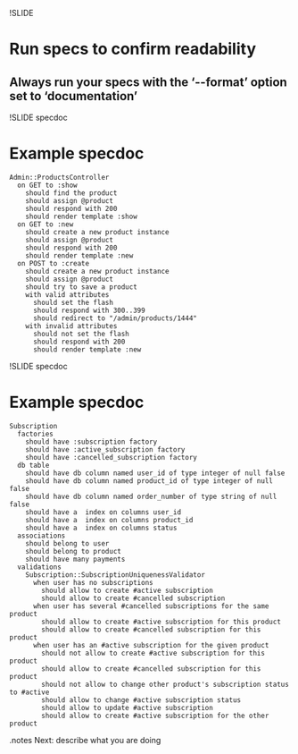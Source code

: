 !SLIDE
# Run specs to confirm readability

## Always run your specs with the ‘--format’ option set to ‘documentation’

!SLIDE specdoc
# Example specdoc

    Admin::ProductsController
      on GET to :show
        should find the product
        should assign @product
        should respond with 200
        should render template :show
      on GET to :new
        should create a new product instance
        should assign @product
        should respond with 200
        should render template :new
      on POST to :create
        should create a new product instance
        should assign @product
        should try to save a product
        with valid attributes
          should set the flash
          should respond with 300..399
          should redirect to "/admin/products/1444"
        with invalid attributes
          should not set the flash
          should respond with 200
          should render template :new

!SLIDE specdoc
# Example specdoc

    Subscription
      factories
        should have :subscription factory
        should have :active_subscription factory
        should have :cancelled_subscription factory
      db table
        should have db column named user_id of type integer of null false
        should have db column named product_id of type integer of null false
        should have db column named order_number of type string of null false
        should have a  index on columns user_id
        should have a  index on columns product_id
        should have a  index on columns status
      associations
        should belong to user
        should belong to product
        should have many payments
      validations
        Subscription::SubscriptionUniquenessValidator
          when user has no subscriptions
            should allow to create #active subscription
            should allow to create #cancelled subscription
          when user has several #cancelled subscriptions for the same product
            should allow to create #active subscription for this product
            should allow to create #cancelled subscription for this product
          when user has an #active subscription for the given product
            should not allow to create #active subscription for this product
            should allow to create #cancelled subscription for this product
            should not allow to change other product's subscription status to #active
            should allow to change #active subscription status
            should allow to update #active subscription
            should allow to create #active subscription for the other product

.notes Next: describe what you are doing

